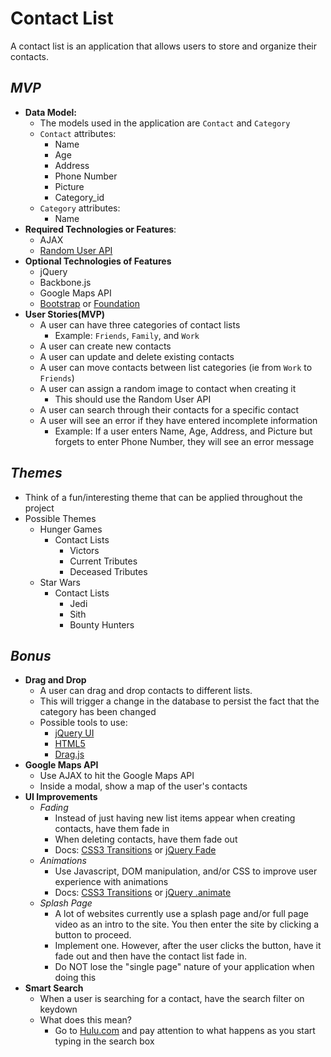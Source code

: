 # Contact List

A contact list is an application that allows users to store and organize their contacts.

## *MVP*

- **Data Model:**
  - The models used in the application are `Contact` and `Category`
  - `Contact` attributes:
    - Name
    - Age
    - Address
    - Phone Number
    - Picture
    - Category_id
  - `Category` attributes:
    - Name
- **Required Technologies or Features**:
  - AJAX
  - [Random User API](http://randomuser.me/)
- **Optional Technologies of Features**
  - jQuery
  - Backbone.js
  - Google Maps API
  - [Bootstrap](http://getbootstrap.com/) or [Foundation](http://foundation.zurb.com/)
- **User Stories(MVP)**
  - A user can have three categories of contact lists
    - Example: `Friends`, `Family`, and `Work`
  - A user can create new contacts
  - A user can update and delete existing contacts
  - A user can move contacts between list categories (ie from `Work` to `Friends`)
  - A user can assign a random image to contact when creating it
    - This should use the Random User API
  - A user can search through their contacts for a specific contact
  - A user will see an error if they have entered incomplete information
    - Example: If a user enters Name, Age, Address, and Picture but forgets to enter Phone Number, they will see an error message

## *Themes*
- Think of a fun/interesting theme that can be applied throughout the project
- Possible Themes
  - Hunger Games
    - Contact Lists
      - Victors
      - Current Tributes
      - Deceased Tributes
  - Star Wars
    - Contact Lists
      - Jedi
      - Sith
      - Bounty Hunters

## *Bonus*
- **Drag and Drop**
  - A user can drag and drop contacts to different lists.
  - This will trigger a change in the database to persist the fact that the category has been changed
  - Possible tools to use:
    - [jQuery UI](http://jqueryui.com/)
    - [HTML5](http://blog.teamtreehouse.com/implementing-native-drag-and-drop)
    - [Drag.js](http://alogicalparadox.com/drag.js/)
- **Google Maps API**
  - Use AJAX to hit the Google Maps API
  - Inside a modal, show a map of the user's contacts
- **UI Improvements**
  - *Fading*
    - Instead of just having new list items appear when creating contacts, have them fade in
    - When deleting contacts, have them fade out
    - Docs: [CSS3 Transitions](https://developer.mozilla.org/en-US/docs/Web/Guide/CSS/Using_CSS_transitions) or [jQuery Fade](http://api.jquery.com/category/effects/fading/)
  - *Animations*
    - Use Javascript, DOM manipulation, and/or CSS to improve user experience with animations
    - Docs: [CSS3 Transitions](https://developer.mozilla.org/en-US/docs/Web/Guide/CSS/Using_CSS_transitions) or [jQuery .animate](http://api.jquery.com/animate/)
  - *Splash Page*
    - A lot of websites currently use a splash page and/or full page video as an intro to the site. You then enter the site by clicking a button to proceed.
    - Implement one. However, after the user clicks the button, have it fade out and then have the contact list fade in.
    - Do NOT lose the "single page" nature of your application when doing this
- **Smart Search**
  - When a user is searching for a contact, have the search filter on keydown
  - What does this mean?
    - Go to [Hulu.com](http://www.hulu.com/) and pay attention to what happens as you start typing in the search box
